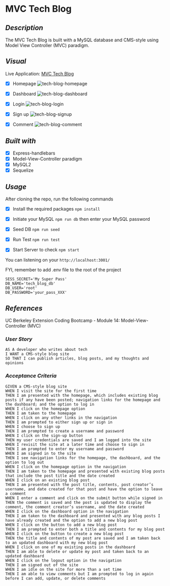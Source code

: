 # MVC Tech Blog

## _Description_

The MVC Tech Blog is built with a MySQL database and CMS-style using Model View Controller (MVC) paradigm.

## _Visual_

Live Application: [MVC Tech Blog](https://tech-blog-main.herokuapp.com/)

- [x] Homepage
      ![tech-blog-homepage](https://user-images.githubusercontent.com/71200950/153731140-8f9f2f21-e13b-490c-98d8-cc3351267340.png)

- [x] Dashboard
      ![tech-blog-dashboard](https://user-images.githubusercontent.com/71200950/153731188-80dbc8e2-e68e-40f6-83f9-08e6716acfa2.png)

- [x] Login
      ![tech-blog-login](https://user-images.githubusercontent.com/71200950/153731196-192f88ac-0efa-42d7-9043-0614d8af474e.png)

- [x] Sign up
      ![tech-blog-signup](https://user-images.githubusercontent.com/71200950/153731202-8ea3c65e-aef7-4f85-9850-a77e051baa78.png)

- [x] Comment
      ![tech-blog-comment](https://user-images.githubusercontent.com/71200950/153731221-e269e877-0e24-40cb-9ba1-cc625bfa772d.png)

## _Built with_

- [x] Express-handlebars
- [x] Model-View-Controller paradigm
- [x] MySQL2
- [x] Sequelize

## _Usage_

After cloning the repo, run the following commands

- [x] Install the required packages
      `npm install`

- [x] Initiate your MySQL
      `npm run db`
      then enter your MySQL password

- [x] Seed DB
      `npm run seed`

- [x] Run Test
      `npm run test`

- [x] Start Server to check
      `npm start`

You can listening on your `http://localhost:3001/`

FYI, remember to add .env file to the root of the project

```
SESS_SECRET='My Super Pass'
DB_NAME='tech_blog_db'
DB_USER='root'
DB_PASSWORD='your_pass_XXX'
```

## _References_

UC Berkeley Extension Coding Bootcamp - Module 14: Model-View-Controller (MVC)

### _User Story_
```
AS A developer who writes about tech
I WANT a CMS-style blog site
SO THAT I can publish articles, blog posts, and my thoughts and opinions
```
### _Acceptance Criteria_
```
GIVEN a CMS-style blog site
WHEN I visit the site for the first time
THEN I am presented with the homepage, which includes existing blog posts if any have been posted; navigation links for the homepage and the dashboard; and the option to log in
WHEN I click on the homepage option
THEN I am taken to the homepage
WHEN I click on any other links in the navigation
THEN I am prompted to either sign up or sign in
WHEN I choose to sign up
THEN I am prompted to create a username and password
WHEN I click on the sign-up button
THEN my user credentials are saved and I am logged into the site
WHEN I revisit the site at a later time and choose to sign in
THEN I am prompted to enter my username and password
WHEN I am signed in to the site
THEN I see navigation links for the homepage, the dashboard, and the option to log out
WHEN I click on the homepage option in the navigation
THEN I am taken to the homepage and presented with existing blog posts that include the post title and the date created
WHEN I click on an existing blog post
THEN I am presented with the post title, contents, post creator’s username, and date created for that post and have the option to leave a comment
WHEN I enter a comment and click on the submit button while signed in
THEN the comment is saved and the post is updated to display the comment, the comment creator’s username, and the date created
WHEN I click on the dashboard option in the navigation
THEN I am taken to the dashboard and presented with any blog posts I have already created and the option to add a new blog post
WHEN I click on the button to add a new blog post
THEN I am prompted to enter both a title and contents for my blog post
WHEN I click on the button to create a new blog post
THEN the title and contents of my post are saved and I am taken back to an updated dashboard with my new blog post
WHEN I click on one of my existing posts in the dashboard
THEN I am able to delete or update my post and taken back to an updated dashboard
WHEN I click on the logout option in the navigation
THEN I am signed out of the site
WHEN I am idle on the site for more than a set time
THEN I am able to view comments but I am prompted to log in again before I can add, update, or delete comments
```